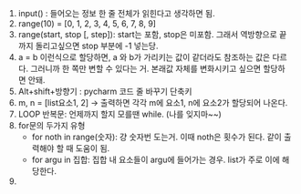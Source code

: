 1. input() : 들어오는 정보 한 줄 전체가 읽힌다고 생각하면 됨.
2. range(10) = [0, 1, 2, 3, 4, 5, 6, 7, 8, 9]
3. range(start, stop [, step]): start는 포함, stop은 미포함. 그래서 역방향으로 끝까지 돌리고싶으면 stop 부분에 -1 넣는당.
4. a = b 이런식으로 할당하면, a 와 b가 가리키는 값이 같더라도 참조하는 값은 다르다. 그러니까 한 쪽만 변할 수 있다는 거. 본래값 자체를 변화시키고 싶으면 할당하면 안돼. 
5. Alt+shift+방향기 : pycharm 코드 줄 바꾸기 단축키
6. m, n = [list요소1, 2] -> 출력하면 각각 m에 요소1, n에 요소2가 할당되어 나온다.
7. LOOP 반복문: 언제까지 할지 모를땐 while. (나를 잊지마~~)
8. for문의 두가지 유형
   - for noth in range(숫자): 걍 숫자번 도는거. 이때 noth은 횟수가 된다. 같이 출력해야 할 때 도움이 됨.
   - for argu in 집합: 집합 내 요소들이 argu에 들어가는 경우. list가 주로 이에 해당한다. 
9.  